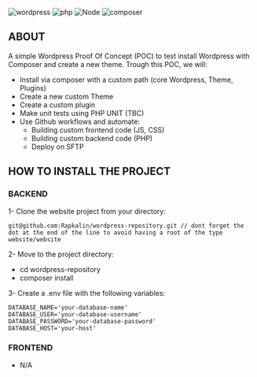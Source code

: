 ![wordpress](https://img.shields.io/badge/wordpress-v6.2-0678BE.svg?style=flat-square)
![php](https://img.shields.io/badge/PHP-v7.3-828cb7.svg?style=flat-square)
![Node](https://img.shields.io/badge/node-v18-644D31.svg?style=flat-square)
![composer](https://img.shields.io/badge/composer-v2-126E75.svg?style=flat-square)
<br>

## ABOUT
A simple Wordpress Proof Of Concept (POC) to test install Wordpress with Composer and create a new theme.
Trough this POC, we will:
- Install via composer with a custom path (core Wordpress, Theme, Plugins)
- Create a new custom Theme
- Create a custom plugin
- Make unit tests using PHP UNIT (TBC)
- Use Github workflows and automate:
  - Building custom frontend code (JS, CSS)
  - Building custom backend code (PHP)
  - Deploy on SFTP

## HOW TO INSTALL THE PROJECT

### BACKEND

1- Clone the website project from your directory:

```git
git@github.com:Rapkalin/wordpress-repository.git // dont forget the dot at the end of the line to avoid having a root of the type website/website
```

2- Move to the project directory:
- cd wordpress-repository
- composer install 

3- Create a .env file with the following variables:
```
DATABASE_NAME='your-database-name'
DATABASE_USER='your-database-username'
DATABASE_PASSWORD='your-database-password'
DATABASE_HOST='your-host'
```

### FRONTEND
- N/A
